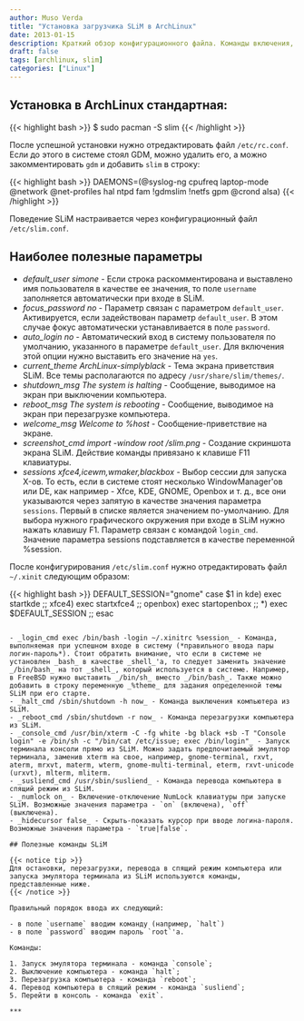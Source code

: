 ```yaml
---
author: Muso Verda
title: "Установка загрузчика SLiM в ArchLinux"
date: 2013-01-15
description: Краткий обзор конфигурационного файла. Команды включения, перезагрузки и выключения системы через SLim.
draft: false
tags: [archlinux, slim]
categories: ["Linux"]
---
```


## Установка в ArchLinux стандартная:

{{< highlight bash >}}
$ sudo pacman -S slim
{{< /highlight >}}

После успешной установки нужно отредактировать файл `/etc/rc.conf`. Если до этого в системе стоял GDM, можно удалить его, а можно закомментировать `gdm` и добавить `slim` в строку:

{{< highlight bash >}}
DAEMONS=(@syslog-ng cpufreq laptop-mode @network @net-profiles hal ntpd fam !gdmslim !netfs gpm @crond alsa)
{{< /highlight >}}

Поведение SLiM настраивается через конфигурационный файл `/etc/slim.conf`.

## Наиболее полезные параметры

- *default_user simone* - Если строка раскомментирована и выставлено имя пользователя в качестве ее значения, то поле `username` заполняется автоматически при входе в SLiM.
- *focus_password no* - Параметр связан с параметром `default_user`. Активируется, если задействован параметр `default_user`. В этом случае фокус автоматически устанавливается в поле `password`.
- *auto_login no* - Автоматический вход в систему пользователя по умолчанию, указанного в параметре `default_user`. Для включения этой опции нужно выставить его значение на `yes`.
- *current_theme ArchLinux-simplyblack* - Тема экрана приветствия SLiM. Все темы располагаются по адресу `/usr/share/slim/themes/`.
- *shutdown_msg The system is halting* - Сообщение, выводимое на экран при выключении компьютера.
- *reboot_msg The system is rebooting* - Сообщение, выводимое на экран при перезагрузке компьютера.
- *welcome_msg Welcome to %host* - Сообщение-приветствие на экране.
- *screenshot_cmd import -window root /slim.png* - Создание скриншота экрана SLiM. Действие команды привязано к клавише F11 клавиатуры.
- *sessions xfce4,icewm,wmaker,blackbox* - Выбор сессии для запуска X-ов. То есть, если в системе стоят несколько WindowManager'ов или DE, как например - Xfce, KDE, GNOME, Openbox и т. д., все они указываются через запятую в качестве значения параметра `sessions`. Первый в списке является значением по-умолчанию. Для выбора нужного графического окружения при входе в SLiM нужно нажать клавишу F1. Параметр связан с командой `login_cmd`. Значение параметра sessions подставляется в качестве переменной %session.

После конфигурирования `/etc/slim.conf` нужно отредактировать файл `~/.xinit` следующим образом:

{{< highlight bash >}}
DEFAULT_SESSION="gnome"
case $1 in
  kde)
  exec startkde
  ;;
  xfce4)
  exec startxfce4
  ;;
  openbox)
  exec startopenbox
  ;;
  *)
  exec $DEFAULT_SESSION
;;
esac
```

- _login_cmd exec /bin/bash -login ~/.xinitrc %session_ - Команда, выполняемая при успешном входе в систему (*правильного ввода пары логин-пароль*). Стоит обратить внимание, что если в системе не установлен _bash_ в качестве _shell_'а, то следует заменить значение _/bin/bash_ на тот _shell_, который используется в системе. Например, в FreeBSD нужно выставить _/bin/sh_ вместо _/bin/bash_. Также можно добавить в строку переменную _%theme_ для задания определенной темы SLiM при его старте.
- _halt_cmd /sbin/shutdown -h now_ - Команда выключения компьютера из SLiM.
- _reboot_cmd /sbin/shutdown -r now_ - Команда перезагрузки компьютера из SLiM.
- _console_cmd /usr/bin/xterm -C -fg white -bg black +sb -T "Console login" -e /bin/sh -c "/bin/cat /etc/issue; exec /bin/login"_ - Запуск терминала консоли прямо из SLiM. Можно задать предпочитаемый эмулятор терминала, заменив xterm на свое, например, gnome-terminal, rxvt, aterm, mrxvt, materm, wterm, gnome-multi-terminal, eterm, rxvt-unicode (urxvt), mlterm, mliterm.
- _susliend_cmd /usr/sbin/susliend_ - Команда перевода компьютера в спящий режим из SLiM.
- _numlock on_ - Включение-отключение NumLock клавиатуры при запуске SLiM. Возможные значения параметра - `on` (включена), `off` (выключена).
- _hidecursor false_ - Скрыть-показать курсор при вводе логина-пароля. Возможные значения параметра - `true|false`.

## Полезные команды SLiM

{{< notice tip >}}
Для остановки, перезагрузки, перевода в спящий режим компьютера или запуска эмулятора терминала из SLiM используются команды, представленные ниже.
{{< /notice >}}

Правильный порядок ввода их следующий:

- в поле `username` вводим команду (например, `halt`)
- в поле `password` вводим пароль `root`'а.

Команды:

1. Запуск эмулятора терминала - команда `console`;
2. Выключение компьютера - команда `halt`;
3. Перезагрузка компьютера - команда `reboot`;
4. Перевод компьютера в спящий режим - команда `susliend`;
5. Перейти в консоль - команда `exit`.

***
